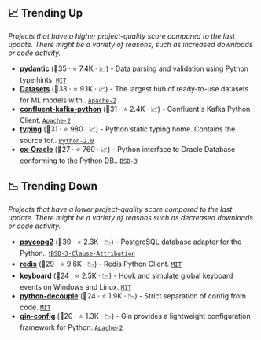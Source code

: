 ## 📈 Trending Up

_Projects that have a higher project-quality score compared to the last update. There might be a variety of reasons, such as increased downloads or code activity._

- <b><a href="https://github.com/samuelcolvin/pydantic">pydantic</a></b> (🥇35 ·  ⭐ 7.4K · 📈) - Data parsing and validation using Python type hints. <code><a href="http://bit.ly/34MBwT8">MIT</a></code>
- <b><a href="https://github.com/huggingface/datasets">Datasets</a></b> (🥇33 ·  ⭐ 9.1K · 📈) - The largest hub of ready-to-use datasets for ML models with.. <code><a href="http://bit.ly/3nYMfla">Apache-2</a></code>
- <b><a href="https://github.com/confluentinc/confluent-kafka-python">confluent-kafka-python</a></b> (🥈31 ·  ⭐ 2.4K · 📈) - Confluent's Kafka Python Client. <code><a href="http://bit.ly/3nYMfla">Apache-2</a></code>
- <b><a href="https://github.com/python/typing">typing</a></b> (🥈31 ·  ⭐ 980 · 📈) - Python static typing home. Contains the source for.. <code><a href="http://bit.ly/35wkF7y">Python-2.0</a></code>
- <b><a href="https://github.com/oracle/python-cx_Oracle">cx-Oracle</a></b> (🥉27 ·  ⭐ 760 · 📈) - Python interface to Oracle Database conforming to the Python DB.. <code><a href="http://bit.ly/3aKzpTv">BSD-3</a></code>

## 📉 Trending Down

_Projects that have a lower project-quality score compared to the last update. There might be a variety of reasons such as decreased downloads or code activity._

- <b><a href="https://github.com/psycopg/psycopg2">psycopg2</a></b> (🥈30 ·  ⭐ 2.3K · 📉) - PostgreSQL database adapter for the Python.. <code><a href="https://tldrlegal.com/search?q=BSD-3-Clause-Attribution">❗️BSD-3-Clause-Attribution</a></code>
- <b><a href="https://github.com/andymccurdy/redis-py">redis</a></b> (🥈29 ·  ⭐ 9.6K · 📉) - Redis Python Client. <code><a href="http://bit.ly/34MBwT8">MIT</a></code>
- <b><a href="https://github.com/boppreh/keyboard">keyboard</a></b> (🥉24 ·  ⭐ 2.5K · 📉) - Hook and simulate global keyboard events on Windows and Linux. <code><a href="http://bit.ly/34MBwT8">MIT</a></code>
- <b><a href="https://github.com/henriquebastos/python-decouple">python-decouple</a></b> (🥉24 ·  ⭐ 1.9K · 📉) - Strict separation of config from code. <code><a href="http://bit.ly/34MBwT8">MIT</a></code>
- <b><a href="https://github.com/google/gin-config">gin-config</a></b> (🥉20 ·  ⭐ 1.3K · 📉) - Gin provides a lightweight configuration framework for Python. <code><a href="http://bit.ly/3nYMfla">Apache-2</a></code>

